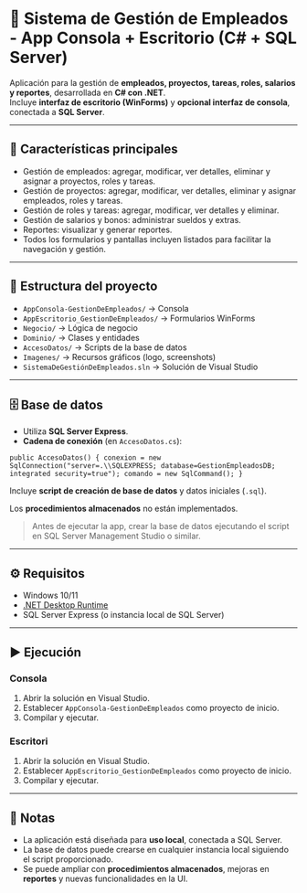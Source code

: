 # 💼 Sistema de Gestión de Empleados - App Consola + Escritorio (C# + SQL Server)

Aplicación para la gestión de **empleados, proyectos, tareas, roles, salarios y reportes**, desarrollada en **C# con .NET**.  
Incluye **interfaz de escritorio (WinForms)** y **opcional interfaz de consola**, conectada a **SQL Server**.

---

## 🚀 Características principales
- Gestión de empleados: agregar, modificar, ver detalles, eliminar y asignar a proyectos, roles y tareas.  
- Gestión de proyectos: agregar, modificar, ver detalles, eliminar y asignar empleados, roles y tareas.  
- Gestión de roles y tareas: agregar, modificar, ver detalles y eliminar.  
- Gestión de salarios y bonos: administrar sueldos y extras.  
- Reportes: visualizar y generar reportes.  
- Todos los formularios y pantallas incluyen listados para facilitar la navegación y gestión.

---

## 📂 Estructura del proyecto
- `AppConsola-GestionDeEmpleados/` → Consola  
- `AppEscritorio_GestionDeEmpleados/` → Formularios WinForms  
- `Negocio/` → Lógica de negocio  
- `Dominio/` → Clases y entidades  
- `AccesoDatos/` → Scripts de la base de datos  
- `Imagenes/` → Recursos gráficos (logo, screenshots)  
- `SistemaDeGestiónDeEmpleados.sln` → Solución de Visual Studio

---

## 🗄️ Base de datos
- Utiliza **SQL Server Express**.  
- **Cadena de conexión** (en `AccesoDatos.cs`):

``
public AccesoDatos()
{
    conexion = new SqlConnection("server=.\\SQLEXPRESS; database=GestionEmpleadosDB; integrated security=true");
    comando = new SqlCommand();
}
``

Incluye **script de creación de base de datos** y datos iniciales (`.sql`).  

Los **procedimientos almacenados** no están implementados.  

> Antes de ejecutar la app, crear la base de datos ejecutando el script en SQL Server Management Studio o similar.

---

## ⚙️ Requisitos
- Windows 10/11  
- [.NET Desktop Runtime](https://dotnet.microsoft.com/en-us/download/dotnet/8.0)  
- SQL Server Express (o instancia local de SQL Server)

---

## ▶️ Ejecución

### Consola
1. Abrir la solución en Visual Studio.  
2. Establecer `AppConsola-GestionDeEmpleados` como proyecto de inicio.  
3. Compilar y ejecutar.

### Escritori
1. Abrir la solución en Visual Studio.  
2. Establecer `AppEscritorio_GestionDeEmpleados` como proyecto de inicio.  
3. Compilar y ejecutar.

---

## 📝 Notas
- La aplicación está diseñada para **uso local**, conectada a SQL Server.  
- La base de datos puede crearse en cualquier instancia local siguiendo el script proporcionado.  
- Se puede ampliar con **procedimientos almacenados**, mejoras en **reportes** y nuevas funcionalidades en la UI.
